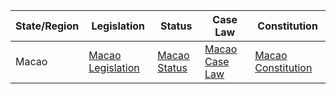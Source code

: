 | State/Region | Legislation                                                    | Status                        | Case Law                      | Constitution                   |
| ------------ | -------------------------------------------------------------- | ----------------------------- | ----------------------------- | ----------------------------- |
| Macao        | [Macao Legislation](https://www.safp.gov.mo/ria/)             | [Macao Status](https://www.dsalc.gov.mo/)               | [Macao Case Law](https://www.court.gov.mo/)          | [Macao Constitution](https://www.gcs.gov.mo/files/FB_0060_2004.html)     |